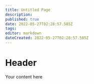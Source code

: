 ```yaml
---
title: Untitled Page
description: 
published: true
date: 2022-05-27T02:28:57.585Z
tags: 
editor: markdown
dateCreated: 2022-05-27T02:28:57.585Z
---
```


# Header
Your content here